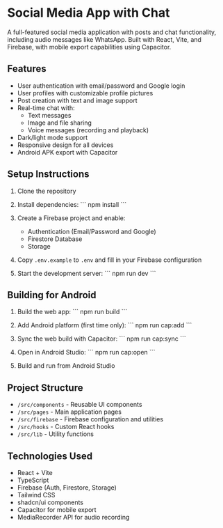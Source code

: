 # Social Media App with Chat

A full-featured social media application with posts and chat functionality, including audio messages like WhatsApp. Built with React, Vite, and Firebase, with mobile export capabilities using Capacitor.

## Features

- User authentication with email/password and Google login
- User profiles with customizable profile pictures
- Post creation with text and image support
- Real-time chat with:
  - Text messages
  - Image and file sharing
  - Voice messages (recording and playback)
- Dark/light mode support
- Responsive design for all devices
- Android APK export with Capacitor

## Setup Instructions

1. Clone the repository
2. Install dependencies:
   \`\`\`
   npm install
   \`\`\`
3. Create a Firebase project and enable:
   - Authentication (Email/Password and Google)
   - Firestore Database
   - Storage

4. Copy `.env.example` to `.env` and fill in your Firebase configuration

5. Start the development server:
   \`\`\`
   npm run dev
   \`\`\`

## Building for Android

1. Build the web app:
   \`\`\`
   npm run build
   \`\`\`

2. Add Android platform (first time only):
   \`\`\`
   npm run cap:add
   \`\`\`

3. Sync the web build with Capacitor:
   \`\`\`
   npm run cap:sync
   \`\`\`

4. Open in Android Studio:
   \`\`\`
   npm run cap:open
   \`\`\`

5. Build and run from Android Studio

## Project Structure

- `/src/components` - Reusable UI components
- `/src/pages` - Main application pages
- `/src/firebase` - Firebase configuration and utilities
- `/src/hooks` - Custom React hooks
- `/src/lib` - Utility functions

## Technologies Used

- React + Vite
- TypeScript
- Firebase (Auth, Firestore, Storage)
- Tailwind CSS
- shadcn/ui components
- Capacitor for mobile export
- MediaRecorder API for audio recording
